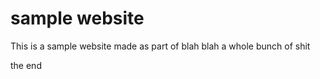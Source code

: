 # sample website

This is a sample website made as part of blah blah a whole bunch of shit

the end
